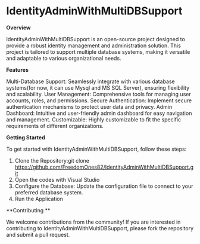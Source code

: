 # IdentityAdminWithMultiDBSupport
**Overview**  

IdentityAdminWithMultiDBSupport is an open-source project designed to provide a robust identity management and administration solution. This project is tailored to support multiple database systems, making it versatile and adaptable to various organizational needs.

**Features**  

Multi-Database Support: Seamlessly integrate with various database systems(for now, it can use Mysql and MS SQL Server), ensuring flexibility and scalability.
User Management: Comprehensive tools for managing user accounts, roles, and permissions.
Secure Authentication: Implement secure authentication mechanisms to protect user data and privacy.
Admin Dashboard: Intuitive and user-friendly admin dashboard for easy navigation and management.
Customizable: Highly customizable to fit the specific requirements of different organizations.

**Getting Started**  

To get started with IdentityAdminWithMultiDBSupport, follow these steps:

1. Clone the Repository:git clone https://github.com/FreedomOnes82/IdentityAdminWithMultiDBSupport.git
2. Open the codes with Visual Studio
3. Configure the Database: Update the configuration file to connect to your preferred database system.
4. Run the Application

**Contributing ** 

We welcome contributions from the community! If you are interested in contributing to IdentityAdminWithMultiDBSupport, please fork the repository and submit a pull request.
